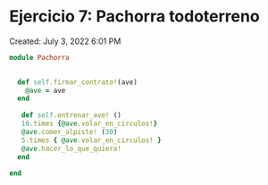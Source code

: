 # Ejercicio 7: Pachorra todoterreno

Created: July 3, 2022 6:01 PM

```ruby
module Pachorra

  
  def self.firmar_contrato!(ave)
    @ave = ave
  end
  
   def self.entrenar_ave! ()
   10.times {@ave.volar_en_circulos!}
   @ave.comer_alpiste! (30)
   5.times { @ave.volar_en_circulos! }
   @ave.hacer_lo_que_quiera!
  end
    
end
```